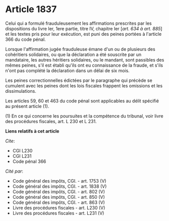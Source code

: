 # Article 1837

Celui qui a formulé frauduleusement les affirmations prescrites par les dispositions du livre Ier, 1ere partie, titre IV,
chapitre Ier [*art. 634 à art. 885*] et les textes pris pour leur exécution, est puni des peines portées à l'article 366 du
code pénal.

Lorsque l'affirmation jugée frauduleuse émane d'un ou de plusieurs des cohéritiers solidaires, ou que la déclaration a été
souscrite par un mandataire, les autres héritiers solidaires, ou le mandant, sont passibles des mêmes peines, s'il est établi
qu'ils ont eu connaissance de la fraude, et s'ils n'ont pas complété la déclaration dans un délai de six mois.

Les peines correctionnelles édictées par le paragraphe qui précède se cumulent avec les peines dont les lois fiscales
frappent les omissions et les dissimulations.

Les articles 59, 60 et 463 du code pénal sont applicables au délit spécifié au présent article (1).

(1) En ce qui concerne les poursuites et la compétence du tribunal, voir livre des procédures fiscales, art. L 230 et L 231.

**Liens relatifs à cet article**

_Cite_:

  - CGI L230
  - CGI L231
  - Code pénal 366

_Cité par_:

  - Code général des impôts, CGI. - art. 1753 (V)
  - Code général des impôts, CGI. - art. 1838 (V)
  - Code général des impôts, CGI. - art. 802 (V)
  - Code général des impôts, CGI. - art. 850 (V)
  - Code général des impôts, CGI. - art. 863 (V)
  - Livre des procédures fiscales - art. L230 (V)
  - Livre des procédures fiscales - art. L231 (V)

